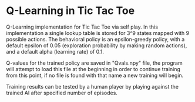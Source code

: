 # **Q-Learning in Tic Tac Toe**

Q-Learning implementation for Tic Tac Toe via self play.
In this implementation a single lookup table is stored for 3^9 states mapped with 9 possible actions.
The behavioral policy is an epsilon-greedy policy, with a default epsilon of 0.05 (exploration probability by making random actions), 
and a default alpha (learning rate) of 0.1.

Q-values for the trained policy are saved in "Qvals.npy" file, the program will attempt to load this file at the beginning in order to
continue training from this point, if no file is found with that name a new training will begin.

Training results can be tested by a human player by playing against the trained AI after specified number of episodes.
